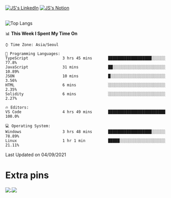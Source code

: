 
[![JS's LinkedIn](https://img.shields.io/badge/LinkedIn-blue?style=for-the-badge&logo=linkedin)](https://www.linkedin.com/in/jaeseung-lee-5a2a32139/) 
[![JS's Notion](https://img.shields.io/badge/Notion-black?style=for-the-badge&logo=notion)](https://bit.ly/ljswiki1) <br><br>
<!-- ![JS's GitHub stats](https://github-readme-stats-lemon-five.vercel.app/api?username=tkxkd0159&hide=contribs,prs,stars,issues&show_icons=true&theme=react&include_all_commits=true)   -->
![Top Langs](https://github-readme-stats-lemon-five.vercel.app/api/top-langs/?username=tkxkd0159&layout=compact&hide=jupyter%20notebook,scss,html,css&langs_count=10)  


<!--START_SECTION:waka-->
📊 **This Week I Spent My Time On** 

```text
⌚︎ Time Zone: Asia/Seoul

💬 Programming Languages: 
TypeScript               3 hrs 45 mins       ███████████████████░░░░░░   77.8% 
JavaScript               31 mins             ██░░░░░░░░░░░░░░░░░░░░░░░   10.89% 
JSON                     10 mins             █░░░░░░░░░░░░░░░░░░░░░░░░   3.56% 
HTML                     6 mins              ░░░░░░░░░░░░░░░░░░░░░░░░░   2.35% 
Solidity                 6 mins              ░░░░░░░░░░░░░░░░░░░░░░░░░   2.27%

🔥 Editors: 
VS Code                  4 hrs 49 mins       █████████████████████████   100.0%

💻 Operating System: 
Windows                  3 hrs 48 mins       ███████████████████░░░░░░   78.89% 
Linux                    1 hr 1 min          █████░░░░░░░░░░░░░░░░░░░░   21.11%

```


 Last Updated on 04/09/2021
<!--END_SECTION:waka-->

# Extra pins
<a href="https://github.com/tkxkd0159/go-chain">
  <img align="center" src="https://github-readme-stats-lemon-five.vercel.app/api/pin/?username=tkxkd0159&repo=go-chain&theme=react" />
</a>
<a href="https://github.com/tkxkd0159/dsalgo">
  <img align="center" src="https://github-readme-stats-lemon-five.vercel.app/api/pin/?username=tkxkd0159&repo=dsalgo&theme=react" />
</a>

<!---
- 🔭 I’m currently working on ...
- 🌱 I’m currently learning blockchain and distributed network
- 👯 I’m looking to collaborate on ...
- 🤔 I’m looking for help with ...
- 💬 Ask me about ...
- 📫 How to reach me: ...
- 😄 Pronouns: ...
- ⚡ Fun fact: ...
-->
